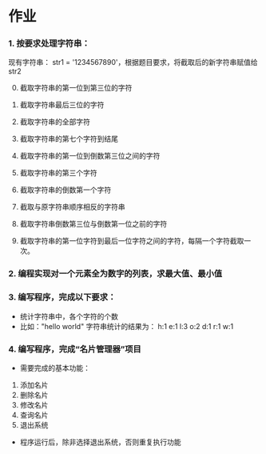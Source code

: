 # 作业
### 1. 按要求处理字符串：
现有字符串： str1 = '1234567890'，根据题目要求，将截取后的新字符串赋值给str2

0. 截取字符串的第一位到第三位的字符

1. 截取字符串最后三位的字符

2. 截取字符串的全部字符

3. 截取字符串的第七个字符到结尾

4. 截取字符串的第一位到倒数第三位之间的字符

5. 截取字符串的第三个字符

6. 截取字符串的倒数第一个字符

7. 截取与原字符串顺序相反的字符串

8. 截取字符串倒数第三位与倒数第一位之前的字符

9. 截取字符串的第一位字符到最后一位字符之间的字符，每隔一个字符截取一次。

### 2. 编程实现对一个元素全为数字的列表，求最大值、最小值

### 3. 编写程序，完成以下要求：
* 统计字符串中，各个字符的个数
* 比如："hello world" 字符串统计的结果为：
	h:1
	e:1
	l:3
	o:2
	d:1
	r:1
	w:1



### 4. 编写程序，完成“名片管理器”项目
* 需要完成的基本功能：
 1. 添加名片
 2. 删除名片
 3. 修改名片
 4. 查询名片
 5. 退出系统
* 程序运行后，除非选择退出系统，否则重复执行功能
